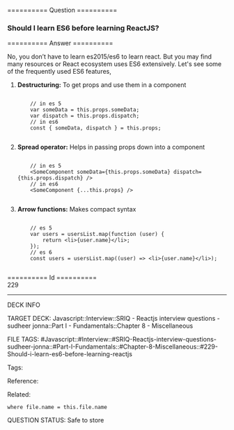 ========== Question ==========  

### Should I learn ES6 before learning ReactJS?  

========== Answer ==========  

No, you don’t have to learn es2015/es6 to learn react. But you may find many resources or React ecosystem uses ES6 extensively. Let's see some of the frequently used ES6 features,

1.  **Destructuring:** To get props and use them in a component

    <!-- codeblock-start -->
    <pre><code class="hljs language-javascript">
        <span class="hljs-comment">// in es 5</span>
        <span class="hljs-keyword">var</span> someData = <span class="hljs-variable language_">this</span>.<span class="hljs-property">props</span>.<span class="hljs-property">someData</span>;
        <span class="hljs-keyword">var</span> dispatch = <span class="hljs-variable language_">this</span>.<span class="hljs-property">props</span>.<span class="hljs-property">dispatch</span>;
        <span class="hljs-comment">// in es6</span>
        <span class="hljs-keyword">const</span> { someData, dispatch } = <span class="hljs-variable language_">this</span>.<span class="hljs-property">props</span>;
        </code></pre>
    <!-- codeblock-end -->

2.  **Spread operator:** Helps in passing props down into a component

    <!-- codeblock-start -->
    <pre><code class="hljs language-javascript">
        <span class="hljs-comment">// in es 5</span>
        &#x3C;<span class="hljs-title class_">SomeComponent</span> someData={<span class="hljs-variable language_">this</span>.<span class="hljs-property">props</span>.<span class="hljs-property">someData</span>} dispatch={<span class="hljs-variable language_">this</span>.<span class="hljs-property">props</span>.<span class="hljs-property">dispatch</span>} />
        <span class="hljs-comment">// in es6</span>
        <span class="xml"><span class="hljs-tag">&#x3C;<span class="hljs-name">SomeComponent</span> {<span class="hljs-attr">...this.props</span>} /></span></span>
        </code></pre>
    <!-- codeblock-end -->

3.  **Arrow functions:** Makes compact syntax

    <!-- codeblock-start -->
    <pre><code class="hljs language-javascript">
        <span class="hljs-comment">// es 5</span>
        <span class="hljs-keyword">var</span> users = usersList.<span class="hljs-title function_">map</span>(<span class="hljs-keyword">function</span> (<span class="hljs-params">user</span>) {
            <span class="hljs-keyword">return</span> <span class="xml"><span class="hljs-tag">&#x3C;<span class="hljs-name">li</span>></span>{user.name}<span class="hljs-tag">&#x3C;/<span class="hljs-name">li</span>></span></span>;
        });
        <span class="hljs-comment">// es 6</span>
        <span class="hljs-keyword">const</span> users = usersList.<span class="hljs-title function_">map</span>(<span class="hljs-function">(<span class="hljs-params">user</span>) =></span> <span class="xml"><span class="hljs-tag">&#x3C;<span class="hljs-name">li</span>></span>{user.name}<span class="hljs-tag">&#x3C;/<span class="hljs-name">li</span>></span></span>);
        </code></pre>
    <!-- codeblock-end -->

========== Id ==========  
229

---

DECK INFO

TARGET DECK: Javascript::Interview::SRIQ - Reactjs interview questions - sudheer jonna::Part I - Fundamentals::Chapter 8 - Miscellaneous

FILE TAGS: #Javascript::#Interview::#SRIQ-Reactjs-interview-questions-sudheer-jonna::#Part-I-Fundamentals::#Chapter-8-Miscellaneous::#229-Should-i-learn-es6-before-learning-reactjs

Tags:

Reference:

Related:

```dataview
where file.name = this.file.name
```
QUESTION STATUS: Safe to store
